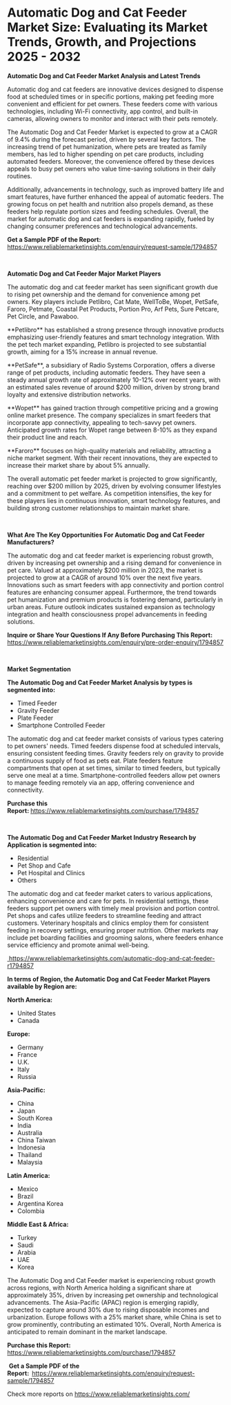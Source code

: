 <p><h1>Automatic Dog and Cat Feeder Market Size: Evaluating its Market Trends, Growth, and Projections 2025 - 2032</h1></p><p><strong>Automatic Dog and Cat Feeder Market Analysis and Latest Trends</strong></p>
<p><p>Automatic dog and cat feeders are innovative devices designed to dispense food at scheduled times or in specific portions, making pet feeding more convenient and efficient for pet owners. These feeders come with various technologies, including Wi-Fi connectivity, app control, and built-in cameras, allowing owners to monitor and interact with their pets remotely.</p><p>The Automatic Dog and Cat Feeder Market is expected to grow at a CAGR of 9.4% during the forecast period, driven by several key factors. The increasing trend of pet humanization, where pets are treated as family members, has led to higher spending on pet care products, including automated feeders. Moreover, the convenience offered by these devices appeals to busy pet owners who value time-saving solutions in their daily routines.</p><p>Additionally, advancements in technology, such as improved battery life and smart features, have further enhanced the appeal of automatic feeders. The growing focus on pet health and nutrition also propels demand, as these feeders help regulate portion sizes and feeding schedules. Overall, the market for automatic dog and cat feeders is expanding rapidly, fueled by changing consumer preferences and technological advancements.</p></p>
<p><strong>Get a Sample PDF of the Report:&nbsp;</strong> <a href="https://www.reliablemarketinsights.com/enquiry/request-sample/1794857?utm_campaign=3286&utm_medium=2&utm_source=Github&utm_content=ia&utm_term=04042025&utm_id=automatic-dog-and-cat-feeder">https://www.reliablemarketinsights.com/enquiry/request-sample/1794857</a></p>
<p>&nbsp;</p>
<p><strong>Automatic Dog and Cat Feeder Major Market Players</strong></p>
<p><p>The automatic dog and cat feeder market has seen significant growth due to rising pet ownership and the demand for convenience among pet owners. Key players include Petlibro, Cat Mate, WellToBe, Wopet, PetSafe, Faroro, Petmate, Coastal Pet Products, Portion Pro, Arf Pets, Sure Petcare, Pet Circle, and Pawaboo.</p><p>**Petlibro** has established a strong presence through innovative products emphasizing user-friendly features and smart technology integration. With the pet tech market expanding, Petlibro is projected to see substantial growth, aiming for a 15% increase in annual revenue. </p><p>**PetSafe**, a subsidiary of Radio Systems Corporation, offers a diverse range of pet products, including automatic feeders. They have seen a steady annual growth rate of approximately 10-12% over recent years, with an estimated sales revenue of around $200 million, driven by strong brand loyalty and extensive distribution networks.</p><p>**Wopet** has gained traction through competitive pricing and a growing online market presence. The company specializes in smart feeders that incorporate app connectivity, appealing to tech-savvy pet owners. Anticipated growth rates for Wopet range between 8-10% as they expand their product line and reach.</p><p>**Faroro** focuses on high-quality materials and reliability, attracting a niche market segment. With their recent innovations, they are expected to increase their market share by about 5% annually.</p><p>The overall automatic pet feeder market is projected to grow significantly, reaching over $200 million by 2025, driven by evolving consumer lifestyles and a commitment to pet welfare. As competition intensifies, the key for these players lies in continuous innovation, smart technology features, and building strong customer relationships to maintain market share.</p></p>
<p>&nbsp;</p>
<p><strong>What Are The Key Opportunities For Automatic Dog and Cat Feeder Manufacturers?</strong></p>
<p><p>The automatic dog and cat feeder market is experiencing robust growth, driven by increasing pet ownership and a rising demand for convenience in pet care. Valued at approximately $200 million in 2023, the market is projected to grow at a CAGR of around 10% over the next five years. Innovations such as smart feeders with app connectivity and portion control features are enhancing consumer appeal. Furthermore, the trend towards pet humanization and premium products is fostering demand, particularly in urban areas. Future outlook indicates sustained expansion as technology integration and health consciousness propel advancements in feeding solutions.</p></p>
<p><strong>Inquire or Share Your Questions If Any Before Purchasing This Report:</strong> <a href="https://www.reliablemarketinsights.com/enquiry/pre-order-enquiry/1794857?utm_campaign=3286&utm_medium=2&utm_source=Github&utm_content=ia&utm_term=04042025&utm_id=automatic-dog-and-cat-feeder">https://www.reliablemarketinsights.com/enquiry/pre-order-enquiry/1794857</a></p>
<p>&nbsp;</p>
<p><strong>Market Segmentation</strong></p>
<p><strong>The Automatic Dog and Cat Feeder Market Analysis by types is segmented into:</strong></p>
<p><ul><li>Timed Feeder</li><li>Gravity Feeder</li><li>Plate Feeder</li><li>Smartphone Controlled Feeder</li></ul></p>
<p><p>The automatic dog and cat feeder market consists of various types catering to pet owners' needs. Timed feeders dispense food at scheduled intervals, ensuring consistent feeding times. Gravity feeders rely on gravity to provide a continuous supply of food as pets eat. Plate feeders feature compartments that open at set times, similar to timed feeders, but typically serve one meal at a time. Smartphone-controlled feeders allow pet owners to manage feeding remotely via an app, offering convenience and connectivity.</p></p>
<p><strong>Purchase this Report:&nbsp;</strong><a href="https://www.reliablemarketinsights.com/purchase/1794857?utm_campaign=3286&utm_medium=2&utm_source=Github&utm_content=ia&utm_term=04042025&utm_id=automatic-dog-and-cat-feeder">https://www.reliablemarketinsights.com/purchase/1794857</a></p>
<p>&nbsp;</p>
<p><strong>The Automatic Dog and Cat Feeder Market Industry Research by Application is segmented into:</strong></p>
<p><ul><li>Residential</li><li>Pet Shop and Cafe</li><li>Pet Hospital and Clinics</li><li>Others</li></ul></p>
<p><p>The automatic dog and cat feeder market caters to various applications, enhancing convenience and care for pets. In residential settings, these feeders support pet owners with timely meal provision and portion control. Pet shops and cafes utilize feeders to streamline feeding and attract customers. Veterinary hospitals and clinics employ them for consistent feeding in recovery settings, ensuring proper nutrition. Other markets may include pet boarding facilities and grooming salons, where feeders enhance service efficiency and promote animal well-being.</p></p>
<p><a href="https://www.reliablemarketinsights.com/automatic-dog-and-cat-feeder-r1794857?utm_campaign=3286&utm_medium=2&utm_source=Github&utm_content=ia&utm_term=04042025&utm_id=automatic-dog-and-cat-feeder">&nbsp;https://www.reliablemarketinsights.com/automatic-dog-and-cat-feeder-r1794857</a></p>
<p><strong>In terms of Region, the Automatic Dog and Cat Feeder Market Players available by Region are:</strong></p>
<p>
    <p> <strong> North America: </strong>
        <ul>
            <li>United States</li>
            <li>Canada</li>
        </ul>
        </p> 
    <p> <strong> Europe: </strong>
        <ul>
            <li>Germany</li>
            <li>France</li>
            <li>U.K.</li>
            <li>Italy</li>
            <li>Russia</li>
        </ul>
        </p> 
    <p> <strong> Asia-Pacific: </strong>
        <ul>
            <li>China</li>
            <li>Japan</li>
            <li>South Korea</li>
            <li>India</li>
            <li>Australia</li>
            <li>China Taiwan</li>
            <li>Indonesia</li>
            <li>Thailand</li>
            <li>Malaysia</li>
        </ul>
        </p> 
    <p> <strong> Latin America: </strong>
        <ul>
            <li>Mexico</li>
            <li>Brazil</li>
            <li>Argentina Korea</li>
            <li>Colombia</li>
        </ul>
        </p> 
    <p> <strong> Middle East & Africa: </strong>
        <ul>
            <li>Turkey</li>
            <li>Saudi</li>
            <li>Arabia</li>
            <li>UAE</li>
            <li>Korea</li>
        </ul>
    </p>
    </p>
<p><p>The Automatic Dog and Cat Feeder market is experiencing robust growth across regions, with North America holding a significant share at approximately 35%, driven by increasing pet ownership and technological advancements. The Asia-Pacific (APAC) region is emerging rapidly, expected to capture around 30% due to rising disposable incomes and urbanization. Europe follows with a 25% market share, while China is set to grow prominently, contributing an estimated 10%. Overall, North America is anticipated to remain dominant in the market landscape.</p></p>
<p><strong>Purchase this Report: </strong><a href="https://www.reliablemarketinsights.com/purchase/1794857?utm_campaign=3286&utm_medium=2&utm_source=Github&utm_content=ia&utm_term=04042025&utm_id=automatic-dog-and-cat-feeder">https://www.reliablemarketinsights.com/purchase/1794857</a></p>
<p>&nbsp;<strong>Get a Sample PDF of the Report:&nbsp;&nbsp;</strong><a href="https://www.reliablemarketinsights.com/enquiry/request-sample/1794857?utm_campaign=3286&utm_medium=2&utm_source=Github&utm_content=ia&utm_term=04042025&utm_id=automatic-dog-and-cat-feeder">https://www.reliablemarketinsights.com/enquiry/request-sample/1794857</a></p>
<p><strong></strong></p>
<p>Check more reports on <a href="https://www.reliablemarketinsights.com/?utm_campaign=3286&utm_medium=2&utm_source=Github&utm_content=ia&utm_term=04042025&utm_id=automatic-dog-and-cat-feeder">https://www.reliablemarketinsights.com/</a></p>